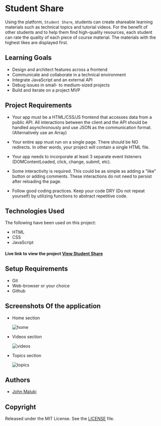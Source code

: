 # Student Share

Using the platform, `Student Share`, students can create shareable learning materials such as technical topics and tutorial videos. For the benefit of other students and to help them find high-quality resources, each student can rate the quality of each piece of course material. The materials with the highest likes are displayed first.

## Learning Goals

- Design and architect features across a frontend
- Communicate and collaborate in a technical environment
- Integrate JavaScript and an external API
- Debug issues in small- to medium-sized projects
- Build and iterate on a project MVP

## Project Requirements

- Your app must be a HTML/CSS/JS frontend that accesses data from a public API. All interactions between the client and the API should be handled asynchronously and use JSON as the communication format. (Alternatively use an Array)

- Your entire app must run on a single page. There should be NO redirects. In other words, your project will contain a single HTML file.

- Your app needs to incorporate at least 3 separate event listeners (DOMContentLoaded, click, change, submit, etc).

- Some interactivity is required. This could be as simple as adding a "like" button or adding comments. These interactions do not need to persist after reloading the page.

- Follow good coding practices. Keep your code DRY (Do not repeat yourself) by utilizing functions to abstract repetitive code.

## Technologies Used

The following have been used on this project:

- HTML
- CSS
- JavaScript

#### Live link to view the project <a href="https://john-maluki.github.io/student_share/">View Student Share</a>

## Setup Requirements

- Git
- Web-browser or your choice
- Github

## Screenshots Of the application

- Home section

  ![home](https://github.com/john-maluki/student_share/assets/40564187/df571f88-6e48-4b71-9805-cf5d43d7aaf4)

- Videos section

  ![videos](https://github.com/john-maluki/student_share/assets/40564187/8ffe45a8-0d4b-4fa5-893c-3a385c2de25f)

- Topics section

  ![topics](https://github.com/john-maluki/student_share/assets/40564187/b599a47e-483b-4ab6-bb33-bd9dd9694da8)

## Authors

- [John Maluki](https://github.com/john-maluki)

## Copyright

Released under the MIT License. See the [LICENSE](https://github.com/john-maluki/student_share/blob/main/License) file.
